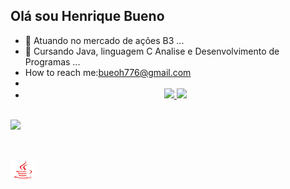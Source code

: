 ## Olá sou Henrique Bueno

- 🔭 Atuando no mercado de ações B3 ...
- 🌱 Cursando Java, linguagem C Analise e Desenvolvimento de Programas ...
-   How to reach me:bueoh776@gmail.com
-   
- <div align="center">
  <a href="https://github.com/henrique8710">
  <img height="180em" src="https://github-readme-stats.vercel.app/api?username=henriquebueno&show_icons=true&theme=tokyonight&include_all_commits=true&count_private=true"/>
  <img height="180em" src="https://github-readme-stats.vercel.app/api/top-langs/?username=henriquebueno&layout=compact&langs_count=7&theme=tokyonight"/>
</div>


<div style="display: inline_block"><br>
 <img height=40px src= "https://cdn.jsdelivr.net/gh/devicons/devicon/icons/java/java-plain-wordmark.svg" />
  
</div>
  
  ##

  <div style="display: inline_block"><br>
  <img align="center" alt="Rafa-Js" height="30" width="40" src="https://raw.githubusercontent.com/devicons/devicon/master/icons/java/java-plain.svg">
</div>
